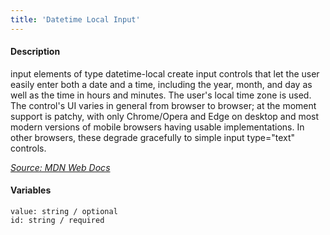```yaml
---
title: 'Datetime Local Input'
---
```

#### Description
input elements of type datetime-local create input controls that let the user easily enter both a date and a time, including the year, month, and day as well as the time in hours and minutes. The user's local time zone is used. The control's UI varies in general from browser to browser; at the moment support is patchy, with only Chrome/Opera and Edge on desktop and most modern versions of mobile browsers having usable implementations. In other browsers, these degrade gracefully to simple input type="text" controls.

*[Source: MDN Web Docs](https://developer.mozilla.org/en-US/docs/Web/HTML/Element/input/datetime-local)*

#### Variables
~~~
value: string / optional
id: string / required
~~~

